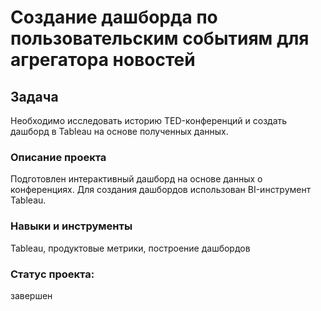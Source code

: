 # Создание дашборда по пользовательским событиям для агрегатора новостей

## Задача
 Необходимо исследовать историю TED-конференций и создать дашборд в Tableau на основе полученных данных.

### Описание проекта
Подготовлен интерактивный дашборд на основе данных о конференциях. Для создания дашбордов использован BI-инструмент Tableau. 

### Навыки и инструменты
Tableau, продуктовые метрики, построение дашбордов 

### Статус проекта:
завершен

